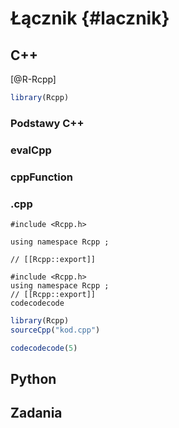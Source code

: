 
# Łącznik {#lacznik}

<!-- intro o innych łącznikach -->

## C++
<!-- Rcpp -->
[@R-Rcpp]


```r
library(Rcpp)
```


### Podstawy C++

<!-- intro to Cpp -->

### evalCpp

### cppFunction

### .cpp

<!-- header file -->

```
#include <Rcpp.h>
```

```
using namespace Rcpp ;
```


```
// [[Rcpp::export]]
```

<!-- internal vs exported functions -->

```
#include <Rcpp.h>
using namespace Rcpp ;
// [[Rcpp::export]]
codecodecode
```


```r
library(Rcpp)
sourceCpp("kod.cpp")

codecodecode(5)
```

<!-- note - packages -->
<!-- indexing starts at 0 -->

<!-- https://adv-r.hadley.nz/rcpp.html -->
<!-- https://csgillespie.github.io/efficientR/performance.html#rcpp -->

## Python
<!-- reticulate -->

## Zadania
